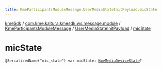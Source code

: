 ```yaml
---
title: KmeParticipantsModuleMessage.UserMediaStateInitPayload.micState - kmeSdk
---
```


[kmeSdk](../../../index.html) / [com.kme.kaltura.kmesdk.ws.message.module](../../index.html) / [KmeParticipantsModuleMessage](../index.html) / [UserMediaStateInitPayload](index.html) / [micState](./mic-state.html)

# micState

`@SerializedName("mic_state") var micState: `[`KmeMediaDeviceState`](../../../com.kme.kaltura.kmesdk.ws.message.type/-kme-media-device-state/index.html)`?`